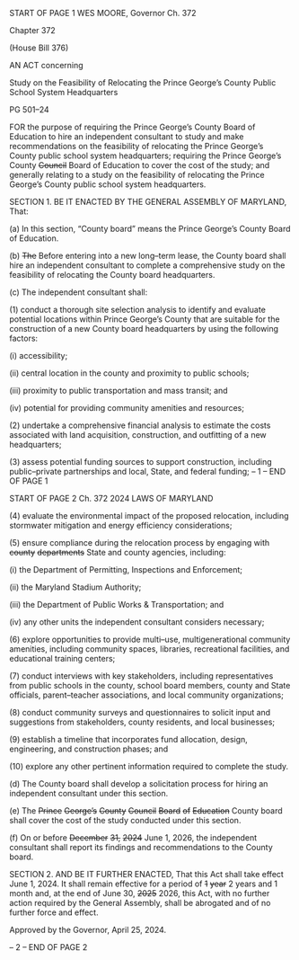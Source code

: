 START OF PAGE 1
WES MOORE, Governor Ch. 372

Chapter 372

(House Bill 376)

AN ACT concerning

Study on the Feasibility of Relocating the Prince George’s County Public School
System Headquarters

PG 501–24

FOR the purpose of requiring the Prince George’s County Board of Education to hire an
independent consultant to study and make recommendations on the feasibility of
relocating the Prince George’s County public school system headquarters; requiring
the Prince George’s County ~~Council~~ Board of Education to cover the cost of the study;
and generally relating to a study on the feasibility of relocating the Prince George’s
County public school system headquarters.

SECTION 1. BE IT ENACTED BY THE GENERAL ASSEMBLY OF MARYLAND,
That:

(a) In this section, “County board” means the Prince George’s County Board of
Education.

(b) ~~The~~ Before entering into a new long–term lease, the County board shall hire
an independent consultant to complete a comprehensive study on the feasibility of
relocating the County board headquarters.

(c) The independent consultant shall:

(1) conduct a thorough site selection analysis to identify and evaluate
potential locations within Prince George’s County that are suitable for the construction of
a new County board headquarters by using the following factors:

(i) accessibility;

(ii) central location in the county and proximity to public schools;

(iii) proximity to public transportation and mass transit; and

(iv) potential for providing community amenities and resources;

(2) undertake a comprehensive financial analysis to estimate the costs
associated with land acquisition, construction, and outfitting of a new headquarters;

(3) assess potential funding sources to support construction, including
public–private partnerships and local, State, and federal funding;
– 1 –
END OF PAGE 1

START OF PAGE 2
Ch. 372 2024 LAWS OF MARYLAND

(4) evaluate the environmental impact of the proposed relocation,
including stormwater mitigation and energy efficiency considerations;

(5) ensure compliance during the relocation process by engaging with
~~county~~ ~~departments~~ State and county agencies, including:

(i) the Department of Permitting, Inspections and Enforcement;

(ii) the Maryland Stadium Authority;

(iii) the Department of Public Works & Transportation; and

(iv) any other units the independent consultant considers necessary;

(6) explore opportunities to provide multi–use, multigenerational
community amenities, including community spaces, libraries, recreational facilities, and
educational training centers;

(7) conduct interviews with key stakeholders, including representatives
from public schools in the county, school board members, county and State officials,
parent–teacher associations, and local community organizations;

(8) conduct community surveys and questionnaires to solicit input and
suggestions from stakeholders, county residents, and local businesses;

(9) establish a timeline that incorporates fund allocation, design,
engineering, and construction phases; and

(10) explore any other pertinent information required to complete the study.

(d) The County board shall develop a solicitation process for hiring an
independent consultant under this section.

(e) The ~~Prince~~ ~~George’s~~ ~~County~~ ~~Council~~ ~~Board~~ ~~of~~ ~~Education~~ County board shall
cover the cost of the study conducted under this section.

(f) On or before ~~December~~ ~~31,~~ ~~2024~~ June 1, 2026, the independent consultant
shall report its findings and recommendations to the County board.

SECTION 2. AND BE IT FURTHER ENACTED, That this Act shall take effect June
1, 2024. It shall remain effective for a period of ~~1~~ ~~year~~ 2 years and 1 month and, at the end
of June 30, ~~2025~~ 2026, this Act, with no further action required by the General Assembly,
shall be abrogated and of no further force and effect.

Approved by the Governor, April 25, 2024.

– 2 –
END OF PAGE 2